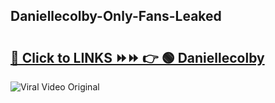 
 ## Daniellecolby-Only-Fans-Leaked

# <h2><a href="https://clipsfans.com/Daniellecolby&ref=git">🔗 Click to LINKS ⏩⏩ 👉 🟢 Daniellecolby </a></h2>

<a href="https://clipsfans.com/Daniellecolby&ref=git" rel="nofollow" data-target="animated-image.originalLink"><img src="https://i.ibb.co.com/xMMVF88/686577567.gif" alt="Viral Video Original" style="max-width: 100%; display: inline-block;" data-target="animated-image.originalImage"></a>
